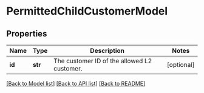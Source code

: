 # PermittedChildCustomerModel

## Properties
Name | Type | Description | Notes
------------ | ------------- | ------------- | -------------
**id** | **str** | The customer ID of the allowed L2 customer. | [optional] 

[[Back to Model list]](../README.md#documentation-for-models) [[Back to API list]](../README.md#documentation-for-api-endpoints) [[Back to README]](../README.md)


